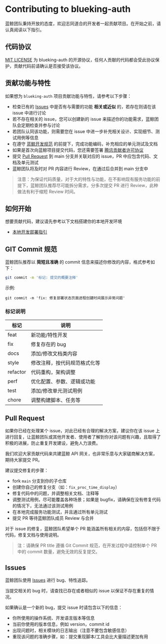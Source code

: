# Contributing to blueking-auth

蓝鲸团队秉持开放的态度，欢迎志同道合的开发者一起贡献项目。在开始之前，请认真阅读以下指引。

## 代码协议

[MIT LICENSE](../LICENSE.txt) 为 blueking-auth 的开源协议，任何人贡献的代码都会受此协议保护，贡献代码前请确认是否接受该协议。

## 贡献功能与特性

如果想为 `blueking-auth` 项目贡献功能与特性，请参考以下步骤：

- 检查已有的 [Issues](https://github.com/TencentBlueKing/blueking-auth/issues) 中是否有与需要的功能 **相关或近似** 的，若存在则请在该 issue 中进行讨论
- 若不存在相关的 issue，您可以创建新的 issue 来描述你的功能需求，蓝鲸团队会定期检查并参与讨论
- 若团队认同该功能，则需要您在 issue 中进一步补充相关设计、实现细节、测试用例等信息
- 在遵守 [蓝鲸开发规范](https://bk.tencent.com/docs/document/7.0/250/46218) 的前提下，完成功能编码，补充相应的单元测试及文档
- 如果是首次向蓝鲸项目提交代码，您还需要签署 [腾讯贡献者许可协议](https://bk-cla.bktencent.com/TencentBlueKing/blueking-auth)
- 提交 [Pull Request](https://github.com/TencentBlueKing/blueking-auth/pulls) 到 main 分支并关联对应的 issue，PR 中应包含代码、文档及单元测试
- 蓝鲸团队将及时对 PR 内容进行 Review，在通过后合并到 main 分支中

> 注意：为保证代码质量，对于大的特性与功能，在不影响现有服务功能的前提下，蓝鲸团队推荐尽可能拆分需求，分多次提交 PR 进行 Review，此种做法有利于缩短 Review 时间。

## 如何开始

想要贡献代码，建议请先参考以下文档搭建你的本地开发环境

- [本地开发部署指引](DEVELOP_GUIDE.md)

## GIT Commit 规范

蓝鲸团队推荐以 **简短且准确** 的 commit 信息来描述你修改的内容，格式参考如下：

```bash
git commit -m '标记: 提交的概要注释'
```

示例:

```shell
git commit -m 'fix: 修复部署状态页面进程创建时间展示异常问题'
```

### 标记说明

| 标记       | 说明            |
|----------|---------------|
| feat     | 新功能/特性开发      |
| fix      | 修复存在的 bug     |
| docs     | 添加/修改文档类内容    |
| style    | 修改注释，按代码规范格式化等 |
| refactor | 代码重构，架构调整     |
| perf     | 优化配置、参数、逻辑或功能 |
| test     | 添加/修改单元测试用例   |
| chore    | 调整构建脚本、任务等    |

## Pull Request

如果你已经在处理某个 issue，对此已经有合理的解决方案，建议你在该 issue 上进行回复，让蓝鲸团队或其他开发者、使用者了解到你对该问题有兴趣，且取得了积极的进展，防止重复开发建设，避免人力浪费。

我们欢迎大家贡献代码来共建蓝鲸 API 网关，也非常乐意与大家磋商解决方案，期待大家提交 PR。

建议提交修复的步骤：

- fork `main` 分支到你的子仓库
- 创建你自己的修复分支（如：`fix_proc_time_display`）
- 修复代码中的问题，并调整相关文档、注释等
- 调整测试用例，尽可能覆盖各种场景；如果是 bugfix，请确保在没有修复代码的情况下，无法通过该测试用例
- 在本地完成服务功能测试，并且通过所有单元测试
- 提交 PR 等待蓝鲸团队成员 Review 与合并

对于 issue 的修复，蓝鲸团队希望单个 PR 能涵盖所有相关的内容，包括但不限于代码，修复文档与使用说明。

> 注：请确保 PR title 遵循 Git Commit 规范，在开发过程中请控制单个 PR 中的 commit 数量，避免无效的反复提交。

## Issues

蓝鲸团队使用 [Issues](https://github.com/TencentBlueKing/blueking-auth/issues) 进行 bug、特性追踪。

当提交相关的 bug 时，请查找已存在或者相似的 issue 以保证不存在重复的情况。

如果确认是一个新的 bug，提交 issue 时请包含以下的信息：

- 你所使用的操作系统、开发语言版本等信息
- 当前你使用的版本信息，例如 version，commit id
- 出现问题时，相关模块的日志输出（注意不要包含敏感信息）
- 重现该问题的准确步骤，如：提交重现脚本/工具会比大量描述更加有用
